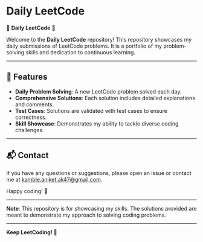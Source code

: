# Daily LeetCode

🌟 **Daily LeetCode** 🌟

Welcome to the **Daily LeetCode** repository! This repository showcases my daily submissions of LeetCode problems. It is a portfolio of my problem-solving skills and dedication to continuous learning.

---

## 🌟 **Features**

- **Daily Problem Solving**: A new LeetCode problem solved each day.
- **Comprehensive Solutions**: Each solution includes detailed explanations and comments.
- **Test Cases**: Solutions are validated with test cases to ensure correctness.
- **Skill Showcase**: Demonstrates my ability to tackle diverse coding challenges.

---

## 📬 **Contact**

If you have any questions or suggestions, please open an issue or contact me at kamble.aniket.ak47@gmail.com.

Happy coding! 🎉

---

**Note**: This repository is for showcasing my skills. The solutions provided are meant to demonstrate my approach to solving coding problems.

---

**Keep LeetCoding! 🚀**
